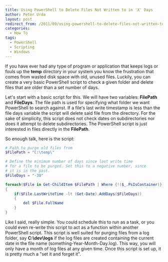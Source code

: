 ```yaml
---
title: Using PowerShell to Delete Files Not Written to in 'X' Days
author: Peter Urda
layout: post
redirect_from: /2011/09/using-powershell-to-delete-files-not-written-to-in-x-days/
categories:
  - How To
tags:
  - PowerShell
  - Scripting
  - Windows
---
```


If you have ever had any type of program or application that keeps logs or fouls
up the **temp** directory in your system you know the frustration that comes
from wasted disk space with old, unused files. Luckily, you can create a very
basic PowerShell script to check a given folder and delete files that are older
than a set number of days.

Let's start with a basic script for this. We will have two variables:
**FilePath** and **FileDays**. The file path is used for specifying what folder
we want PowerShell to search against. If a file's last write timestamp is less
than the file days variable the script will delete said file from the directory.
For the sake of simplicity, this script does not check dates on subdirectories
nor does it attempt to delete subdirectories. The PowerShell script is just
interested in files directly in the **FilePath**.

So enough talk, here is the script:

```powershell
# Path to purge old files from
$FilePath = "C:\temp\"

# Define the minimum number of days since last write time
# for a file to be purged. Set this to a negative number, since
# it is in the past.
$FileDays = "-30"

foreach($File in Get-ChildItem $FilePath | Where {!($_.PsIsContainer)})
{
    if($File.LastWriteTime -lt (Get-Date).AddDays($FileDays))
    {
        del $File.FullName
    }
}
```

Like I said, really simple. You could schedule this to run as a task, or you
could even re-write this script to act as a function within another PowerShell
script. This script is well suited for purging files from a log folder, say
**C:\dev\logs** if the log files are created containing the current date in the
file name (something-Year-Month-Day.log). This way, you will only have a month
of log files at any given time. Once this script is set up, it is pretty much a
"set it and forget it".
